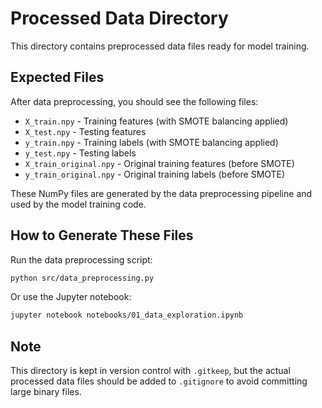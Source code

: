 # Processed Data Directory

This directory contains preprocessed data files ready for model training.

## Expected Files

After data preprocessing, you should see the following files:

- `X_train.npy` - Training features (with SMOTE balancing applied)
- `X_test.npy` - Testing features
- `y_train.npy` - Training labels (with SMOTE balancing applied)
- `y_test.npy` - Testing labels
- `X_train_original.npy` - Original training features (before SMOTE)
- `y_train_original.npy` - Original training labels (before SMOTE)

These NumPy files are generated by the data preprocessing pipeline and used by the model training code.

## How to Generate These Files

Run the data preprocessing script:

```bash
python src/data_preprocessing.py
```

Or use the Jupyter notebook:

```bash
jupyter notebook notebooks/01_data_exploration.ipynb
```

## Note

This directory is kept in version control with `.gitkeep`, but the actual processed data files should be added to `.gitignore` to avoid committing large binary files.